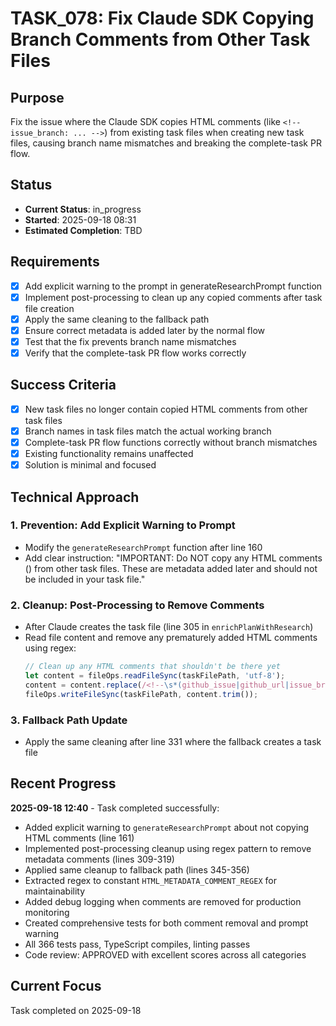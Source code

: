# TASK_078: Fix Claude SDK Copying Branch Comments from Other Task Files

## Purpose
Fix the issue where the Claude SDK copies HTML comments (like `<!-- issue_branch: ... -->`) from existing task files when creating new task files, causing branch name mismatches and breaking the complete-task PR flow.

## Status
- **Current Status**: in_progress
- **Started**: 2025-09-18 08:31
- **Estimated Completion**: TBD

## Requirements
- [x] Add explicit warning to the prompt in generateResearchPrompt function
- [x] Implement post-processing to clean up any copied comments after task file creation
- [x] Apply the same cleaning to the fallback path
- [x] Ensure correct metadata is added later by the normal flow
- [x] Test that the fix prevents branch name mismatches
- [x] Verify that the complete-task PR flow works correctly

## Success Criteria
- [x] New task files no longer contain copied HTML comments from other task files
- [x] Branch names in task files match the actual working branch
- [x] Complete-task PR flow functions correctly without branch mismatches
- [x] Existing functionality remains unaffected
- [x] Solution is minimal and focused

## Technical Approach

### 1. Prevention: Add Explicit Warning to Prompt
- Modify the `generateResearchPrompt` function after line 160
- Add clear instruction: "IMPORTANT: Do NOT copy any HTML comments (<!-- ... -->) from other task files. These are metadata added later and should not be included in your task file."

### 2. Cleanup: Post-Processing to Remove Comments
- After Claude creates the task file (line 305 in `enrichPlanWithResearch`)
- Read file content and remove any prematurely added HTML comments using regex:
  ```typescript
  // Clean up any HTML comments that shouldn't be there yet
  let content = fileOps.readFileSync(taskFilePath, 'utf-8');
  content = content.replace(/<!--\s*(github_issue|github_url|issue_branch|branch):.*?-->/g, '');
  fileOps.writeFileSync(taskFilePath, content.trim());
  ```

### 3. Fallback Path Update
- Apply the same cleaning after line 331 where the fallback creates a task file

## Recent Progress

**2025-09-18 12:40** - Task completed successfully:
- Added explicit warning to `generateResearchPrompt` about not copying HTML comments (line 161)
- Implemented post-processing cleanup using regex pattern to remove metadata comments (lines 309-319)
- Applied same cleanup to fallback path (lines 345-356)
- Extracted regex to constant `HTML_METADATA_COMMENT_REGEX` for maintainability
- Added debug logging when comments are removed for production monitoring
- Created comprehensive tests for both comment removal and prompt warning
- All 366 tests pass, TypeScript compiles, linting passes
- Code review: APPROVED with excellent scores across all categories

## Current Focus

Task completed on 2025-09-18
